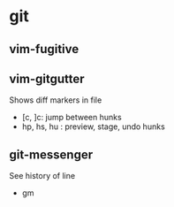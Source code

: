 # git

## vim-fugitive

## vim-gitgutter
Shows diff markers in file
- [c, ]c: jump between hunks
- <leader>hp, <leader>hs, <leader>hu : preview, stage, undo hunks

## git-messenger
See history of line
- <leader>gm
